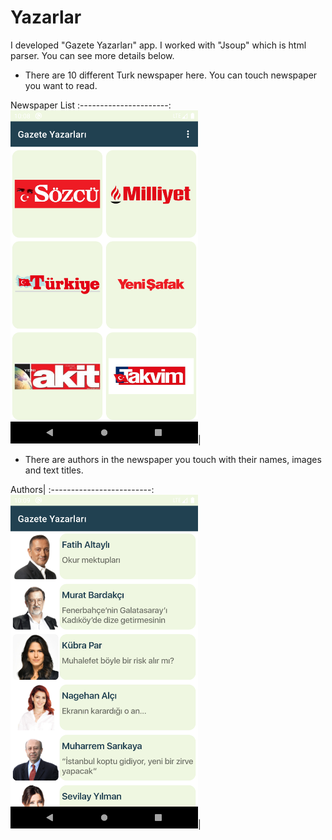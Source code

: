 # Yazarlar
I developed "Gazete Yazarları" app. I worked with "Jsoup" which is html parser. You can see more details below.

+ There are 10 different Turk newspaper here. You can touch newspaper you want to read.

Newspaper List
:----------------------:
<img src="/img/gazeteler.png" width="300">|
  
  
+ There are authors in the newspaper you touch with their names, images and text titles.

Authors|
:-------------------------:
<img src="/img/yazarlar.png" width="300">|

